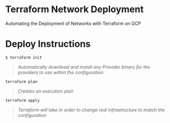 # Terraform Network Deployment
Automating the Deployment of Networks with Terraform on GCP

# Deploy Instructions
```
$ terraform init
```

> *Automatically download and install any Provider binary for the providers to use within the configuration*

```
terraform plan
```

> *Creates an execution plan*

```
terraform apply
```
> *Terraform will take in order to change real infrastructure to match the configuration*
